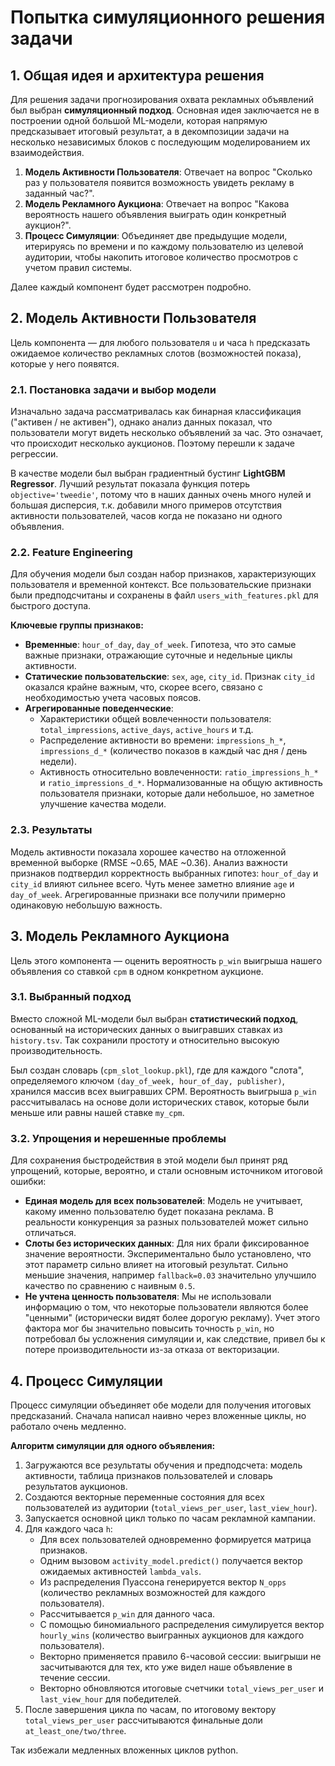 # Попытка симуляционного решения задачи

## 1. Общая идея и архитектура решения

Для решения задачи прогнозирования охвата рекламных объявлений был выбран **симуляционный подход**. Основная идея заключается не в построении одной большой ML-модели, которая напрямую предсказывает итоговый результат, а в декомпозиции задачи на несколько независимых блоков с последующим моделированием их взаимодействия.

1.  **Модель Активности Пользователя**: Отвечает на вопрос "Сколько раз у пользователя появится возможность увидеть рекламу в заданный час?".
2.  **Модель Рекламного Аукциона**: Отвечает на вопрос "Какова вероятность нашего объявления выиграть один конкретный аукцион?".
3.  **Процесс Симуляции**: Объединяет две предыдущие модели, итерируясь по времени и по каждому пользователю из целевой аудитории, чтобы накопить итоговое количество просмотров с учетом правил системы.

Далее каждый компонент будет рассмотрен подробно.

## 2. Модель Активности Пользователя

Цель компонента — для любого пользователя `u` и часа `h` предсказать ожидаемое количество рекламных слотов (возможностей показа), которые у него появятся.

### 2.1. Постановка задачи и выбор модели

Изначально задача рассматривалась как бинарная классификация ("активен / не активен"), однако анализ данных показал, что пользователи могут видеть несколько объявлений за час. Это означает, что происходит несколько аукционов. Поэтому перешли к задаче регрессии.

В качестве модели был выбран градиентный бустинг **LightGBM Regressor**. Лучший результат показала функция потерь `objective='tweedie'`, потому что в наших данных очень много нулей и большая дисперсия, т.к. добавили много примеров отсутствия активности пользователей, часов когда не показано ни одного объявления.

### 2.2. Feature Engineering

Для обучения модели был создан набор признаков, характеризующих пользователя и временной контекст. Все пользовательские признаки были предподсчитаны и сохранены в файл `users_with_features.pkl` для быстрого доступа.

**Ключевые группы признаков:**

*   **Временные**: `hour_of_day`, `day_of_week`. Гипотеза, что это самые важные признаки, отражающие суточные и недельные циклы активности.
*   **Статические пользовательские**: `sex`, `age`, `city_id`. Признак `city_id` оказался крайне важным, что, скорее всего, связано с необходимостью учета часовых поясов.
*   **Агрегированные поведенческие**:
    *   Характеристики общей вовлеченности пользователя: `total_impressions`, `active_days`, `active_hours` и т.д.
    *   Распределение активности во времени: `impressions_h_*`, `impressions_d_*` (количество показов в каждый час дня / день недели).
    *   Активность относительно вовлеченности: `ratio_impressions_h_*` и `ratio_impressions_d_*`. Нормализованные на общую активность пользователя признаки, которые дали небольшое, но заметное улучшение качества модели.

### 2.3. Результаты
Модель активности показала хорошее качество на отложенной временной выборке (RMSE ~0.65, MAE ~0.36). Анализ важности признаков подтвердил корректность выбранных гипотез: `hour_of_day` и `city_id` влияют сильнее всего. Чуть менее заметно влияние `age` и `day_of_week`. Агрегированные признаки все получили примерно одинаковую небольшую важность.

## 3. Модель Рекламного Аукциона

Цель этого компонента — оценить вероятность `p_win` выигрыша нашего объявления со ставкой `cpm` в одном конкретном аукционе.

### 3.1. Выбранный подход
Вместо сложной ML-модели был выбран **статистический подход**, основанный на исторических данных о выигравших ставках из `history.tsv`. Так сохранили простоту и относительно высокую производительность.

Был создан словарь (`cpm_slot_lookup.pkl`), где для каждого "слота", определяемого ключом `(day_of_week, hour_of_day, publisher)`, хранился массив всех выигравших CPM. Вероятность выигрыша `p_win` рассчитывалась на основе доли исторических ставок, которые были меньше или равны нашей ставке `my_cpm`.

### 3.2. Упрощения и нерешенные проблемы
Для сохранения быстродействия в этой модели был принят ряд упрощений, которые, вероятно, и стали основным источником итоговой ошибки:

*   **Единая модель для всех пользователей**: Модель не учитывает, какому именно пользователю будет показана реклама. В реальности конкуренция за разных пользователей может сильно отличаться.
*   **Слоты без исторических данных**: Для них брали фиксированное значение вероятности. Экспериментально было установлено, что этот параметр сильно влияет на итоговый результат. Сильно меньшие значения, например `fallback=0.03` значительно улучшило качество по сравнению с наивным `0.5`.
*   **Не учтена ценность пользователя**: Мы не использовали информацию о том, что некоторые пользователи являются более "ценными" (исторически видят более дорогую рекламу). Учет этого фактора мог бы значительно повысить точность `p_win`, но потребовал бы усложнения симуляции и, как следствие, привел бы к потере производительности из-за отказа от векторизации.

## 4. Процесс Симуляции

Процесс симуляции объединяет обе модели для получения итоговых предсказаний. Сначала написал наивно через вложенные циклы, но работало очень медленно.

**Алгоритм симуляции для одного объявления:**

1.  Загружаются все результаты обучения и предподсчета: модель активности, таблица признаков пользователей и словарь результатов аукционов.
2.  Создаются векторные переменные состояния для всех пользователей из аудитории (`total_views_per_user`, `last_view_hour`).
3.  Запускается основной цикл только по часам рекламной кампании.
4.  Для каждого часа `h`:
    *   Для всех пользователей одновременно формируется матрица признаков.
    *   Одним вызовом `activity_model.predict()` получается вектор ожидаемых активностей `lambda_vals`.
    *   Из распределения Пуассона генерируется вектор `N_opps` (количество рекламных возможностей для каждого пользователя).
    *   Рассчитывается `p_win` для данного часа.
    *   С помощью биномиального распределения симулируется вектор `hourly_wins` (количество выигранных аукционов для каждого пользователя).
    *   Векторно применяется правило 6-часовой сессии: выигрыши не засчитываются для тех, кто уже видел наше объявление в течение сессии.
    *   Векторно обновляются итоговые счетчики `total_views_per_user` и `last_view_hour` для победителей.
5.  После завершения цикла по часам, по итоговому вектору `total_views_per_user` рассчитываются финальные доли `at_least_one/two/three`.

Так избежали медленных вложенных циклов python.


